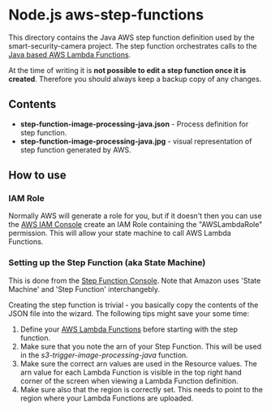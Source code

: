 
# Node.js aws-step-functions

This directory contains the Java AWS step function definition used by the smart-security-camera project. The step function orchestrates calls to the [Java based AWS Lambda Functions](https://github.com/markwest1972/smart-security-camera/tree/master/aws-lambda-functions/java).

At the time of writing it is **not possible to edit a step function once it is created**.  Therefore you should always keep a backup copy of any changes.

## Contents

* **step-function-image-processing-java.json** - Process definition for step function.
* **step-function-image-processing-java.jpg** - visual representation of step function generated by AWS.

## How to use

### IAM Role

Normally AWS will generate a role for you, but if it doesn't then you can use the [AWS IAM Console](https://aws.amazon.com/console/) create an IAM Role containing the "AWSLambdaRole" permission. This will allow your state machine to call AWS Lambda Functions.

### Setting up the Step Function (aka State Machine)

This is done from the [Step Function Console](https://aws.amazon.com/step-functions/).  Note that Amazon uses 'State Machine' and 'Step Function' interchangebly.

Creating the step function is trivial - you basically copy the contents of the JSON file into the wizard.  The following tips might save your some time:

1. Define your [AWS Lambda Functions](https://github.com/markwest1972/smart-security-camera/tree/master/aws-lambda-functions) before starting with the step function.
2. Make sure that you note the arn of your Step Function.  This will be used in the *s3-trigger-image-processing-java* function.
3. Make sure the correct arn values are used in the Resource values.  The arn value for each Lambda Function is visible in the top right hand corner of the screen when viewing a Lambda Function definition.
4. Make sure also that the region is correctly set.  This needs to point to the region where your Lambda Functions are uploaded.
